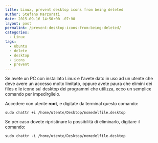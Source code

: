```yaml
---
title: Linux, prevent desktop icons from being deleted
author: Stefano Marzorati
date: 2015-09-16 14:50:00 -07:00
layout: post
permalink: /prevent-desktop-icons-from-being-deleted/
categories:
  - Linux
tags:
  - ubuntu
  - delete
  - desktop
  - icons
  - prevent
---
```

Se avete un PC con installato Linux e l'avete dato in uso ad un utente che deve avere un accesso molto limitato, oppure avete paura che elimini dei files o le icone sul desktop dei programmi che utilizza, ecco un semplice comando per impedirglielo.   

Accedere con utente **root**, e digitate da terminal questo comando:   

	sudo chattr +i /home/utente/Desktop/nomedelfile.desktop

Se per caso dovete ripristinare la possibilità di eliminarlo, digitare il comando:   

	sudo chattr -i /home/utente/Desktop/nomedelfile.desktop